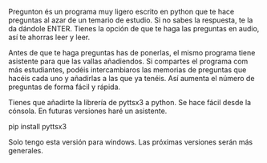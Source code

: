 Pregunton és un programa muy ligero escrito en python que te hace preguntas al azar de un temario de estudio.
Si no sabes la respuesta, te la da dándole ENTER.
Tienes la opción de que te haga las preguntas en audio, así te ahorras leer y leer.

Antes de que te haga preguntas has de ponerlas, el mismo programa tiene asistente para que las vallas añadiendos.
Si compartes el programa com más estudiantes, podéis intercambiaros las memorias de preguntas que hacéis cada uno 
y añadirlas a las que ya tenéis. Así aumenta el número de preguntas de forma fácil y rápida.

Tienes que añadirte la librería de pyttsx3 a python. Se hace fácil desde la cónsola. En futuras versiones haré un asistente.  

pip install pyttsx3

Solo tengo esta versión para windows. Las próximas versiones serán más generales.

